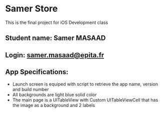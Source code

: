 # Samer Store

This is the final project for iOS Development class


## Student name: Samer MASAAD
## Login: samer.masaad@epita.fr



## App Specifications:

* Launch screen is equiped with script to retrieve the app name, version and build number
* All backgrounds are light blue solid color
* The main page is a UITableView with Custom UITableViewCell that has the image as a background and 2 labels
